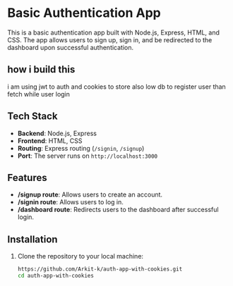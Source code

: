 # Basic Authentication App

This is a basic authentication app built with Node.js, Express, HTML, and CSS. The app allows users to sign up, sign in, and be redirected to the dashboard upon successful authentication.

## how i build this
 i am using jwt to auth and cookies to store also low db to register user than fetch while user login 


## Tech Stack

- **Backend**: Node.js, Express
- **Frontend**: HTML, CSS
- **Routing**: Express routing (`/signin`, `/signup`)
- **Port**: The server runs on `http://localhost:3000`

## Features

- **/signup route**: Allows users to create an account.
- **/signin route**: Allows users to log in.
- **/dashboard route**: Redirects users to the dashboard after successful login.
  
## Installation

1. Clone the repository to your local machine:
   ```bash
   https://github.com/Arkit-k/auth-app-with-cookies.git
   cd auth-app-with-cookies
